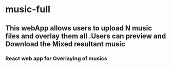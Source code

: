 # music-full
<h2>This webApp allows users to upload N music files and overlay them all .Users can preview and Download the Mixed resultant music </h2>
<h3> React web app for Overlaying of musics </h3>

